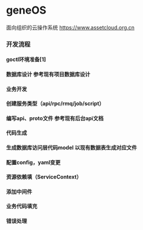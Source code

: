 # geneOS
面向组织的云操作系统
https://www.assetcloud.org.cn
### 开发流程

#### goctl环境准备[1]
#### 数据库设计 参考现有项目数据库设计
#### 业务开发
#### 创建服务类型（api/rpc/rmq/job/script）
#### 编写api、proto文件 参考现有后台api文档
#### 代码生成
#### 生成数据库访问层代码model 以现有数据表生成对应文件
#### 配置config，yaml变更
#### 资源依赖填（ServiceContext）
#### 添加中间件
#### 业务代码填充
#### 错误处理


